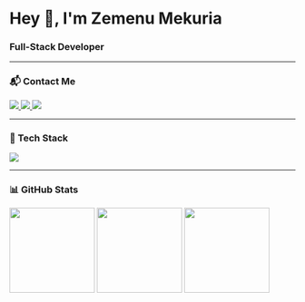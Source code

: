 <h1 align="left">Hey 👋, I'm Zemenu Mekuria</h1>
<h3 align="left">Full-Stack Developer</h3>

---

### 📬 Contact Me
<p align="left">
  <a href="mailto:zemenumekiria@gmail.com">
    <img src="https://img.shields.io/badge/Email-D14836?style=for-the-badge&logo=gmail&logoColor=white" />
  </a>
  <a href="https://linkedin.com/in/zemenu-mekuria-1119b224a">
    <img src="https://img.shields.io/badge/LinkedIn-0077B5?style=for-the-badge&logo=linkedin&logoColor=white" />
  </a>
  <a href="https://www.leetcode.com/Teklemekuria">
    <img src="https://img.shields.io/badge/LeetCode-FFA116?style=for-the-badge&logo=leetcode&logoColor=white" />
  </a>
</p>

---

### 🚀 Tech Stack
<p align="left">
  <img src="https://skillicons.dev/icons?i=js,ts,react,nextjs,nodejs,nestjs,express,postgres,mysql,mongodb,prisma,git,linux,tailwind,docker,redux,graphql,flask,python,supabase,firebase" />
</p>


---

### 📊 GitHub Stats
<p align="left">
  <img src="https://github-readme-stats.vercel.app/api?username=teklez&show_icons=true&theme=radical&hide=issues" height="150" />
  <img src="https://streak-stats.demolab.com?user=teklez&theme=radical" height="150" />
  <img src="https://github-readme-stats.vercel.app/api/top-langs?username=teklez&layout=compact&theme=radical" height="150" />
</p>

